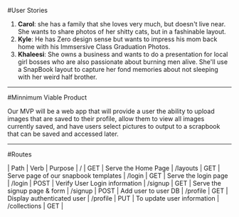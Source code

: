#User Stories
1. **Carol**: she has a family that she loves very much, but doesn't live near.  She wants to share photos of her shitty cats, but in a fashinable layout.
2. **Kyle**: He has Zero design sense but wants to impress his mom back home with his Immsersive Class Graduation Photos.
3. **Khaleesi**: She owns a business and wants to do a presentation for local girl bosses who are also passionate about burning men alive. She'll use a SnapBook layout to capture her fond memories about not sleeping with her weird half brother.

-----------
#Minnimum Viable Product

Our MVP will be a web app that will provide a user the ability to upload images that are saved to their profile, allow them to view all images currently saved, and have users select pictures to output to a scrapbook that can be saved and accessed later. 

----------
#Routes

| Path | Verb | Purpose 
| / | GET | Serve the Home Page
| /layouts | GET | Serve page of our snapbook templates
| /login | GET | Serve the login page 
| /login | POST | Verify User Login information
| /signup | GET | Serve the signup page & form
| /signup | POST | Add user to user DB 
| /profile | GET | Display authenticated user
| /profile | PUT | To update user information
| /collections | GET |  